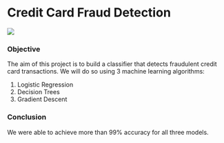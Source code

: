 # Credit Card Fraud Detection
![](https://img.shields.io/github/repo-size/daspeks/credit-card-fraud-detection)

### Objective
The aim of this project is to build a classifier that detects fraudulent credit card transactions. We will do so using 3 machine learning algorithms:
1. Logistic Regression
2. Decision Trees
3. Gradient Descent

### Conclusion 
We were able to achieve more than 99% accuracy for all three models.
